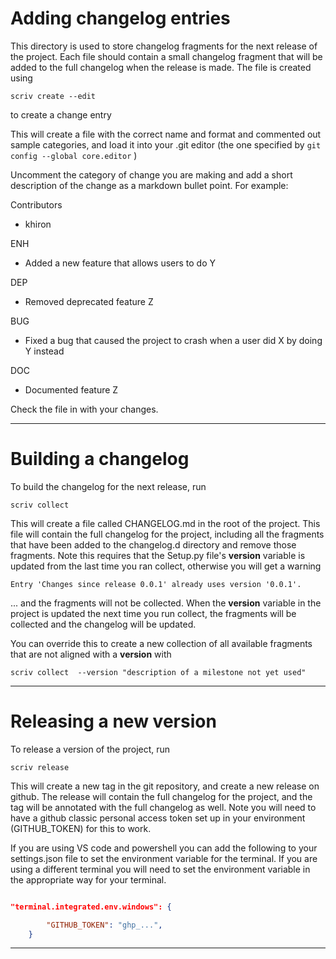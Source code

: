 # Adding changelog entries
This directory is used to store changelog fragments for the next release
of the project.  Each file should contain a small changelog fragment
that will be added to the full changelog when the release is made.
The file is created using 
```
scriv create --edit
``` 
to create a change entry 

This will create a file with the correct name and format and commented out sample categories, and load it into your .git editor (the one specified by ```git config --global core.editor``` )

Uncomment the category of change you are making and add a short description of the
change as a markdown bullet point.  For example:

Contributors
  * khiron

ENH
  * Added a new feature that allows users to do Y

DEP
  * Removed deprecated feature Z

BUG
  * Fixed a bug that caused the project to crash when a user did X
    by doing Y instead

DOC
  * Documented feature Z

Check the file in with your changes.  

---
# Building a changelog

To build the changelog for the next release, run 

```
scriv collect 
```

This will create a file called CHANGELOG.md in the root of the project.  This file will contain the full changelog for the project, including all the fragments that have been added to the changelog.d directory and remove those fragments.  Note this requires that the Setup.py file's __version__ variable is updated from the last time you ran collect, otherwise you will get a warning  

```
Entry 'Changes since release 0.0.1' already uses version '0.0.1'.
```
... and the fragments will not be collected. When the __version__ variable in the project is updated the next time you run collect, the fragments will be collected and the changelog will be updated.

You can override this to create a new collection of all available fragments that are not aligned with a __version__ with 

```
scriv collect  --version "description of a milestone not yet used"
```

---
# Releasing a new version
To release a version of the project, run 

```
scriv release
```

This will create a new tag in the git repository, and create a new release on github.  The release will contain the full changelog for the project, and the tag will be annotated with the full changelog as well.  Note you will need to have a github classic personal access token set up in your environment (GITHUB_TOKEN) for this to work. 

If you are using VS code and powershell you can add the following to your settings.json file to set the environment variable for the terminal.  If you are using a different terminal you will need to set the environment variable in the appropriate way for your terminal.

```json

"terminal.integrated.env.windows": {

        "GITHUB_TOKEN": "ghp_...",
    }
```

---